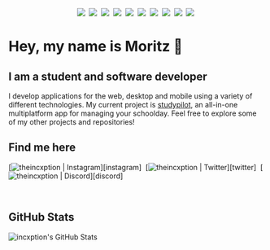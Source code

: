 <p align="center">
   <img src="https://img.shields.io/badge/java-%23ED8B00.svg?&style=for-the-badge&logo=java&logoColor=white"/>&nbsp;
   <img src="https://img.shields.io/badge/kotlin-%230095D5.svg?&style=for-the-badge&logo=kotlin&logoColor=white"/>&nbsp;
   <img src="https://img.shields.io/badge/node.js%20-%2343853D.svg?&style=for-the-badge&logo=node.js&logoColor=white"/>&nbsp;
   <img src="https://img.shields.io/badge/javascript%20-%23323330.svg?&style=for-the-badge&logo=javascript&logoColor=%23F7DF1E"/>&nbsp;
   <img src="https://img.shields.io/badge/typescript%20-%23007ACC.svg?&style=for-the-badge&logo=typescript&logoColor=white"/>&nbsp;
   <img src="https://img.shields.io/badge/html5%20-%23E34F26.svg?&style=for-the-badge&logo=html5&logoColor=white"/>&nbsp;
   <img src="https://img.shields.io/badge/css3%20-%231572B6.svg?&style=for-the-badge&logo=css3&logoColor=white"/>&nbsp;
   <img src="https://img.shields.io/badge/React-20232A?style=for-the-badge&logo=react&logoColor=61DAFB"/>&nbsp;
   <img src="https://img.shields.io/badge/git%20-%23F05033.svg?&style=for-the-badge&logo=git&logoColor=white"/>&nbsp;
   <img src ="https://img.shields.io/badge/MongoDB-%234ea94b.svg?&style=for-the-badge&logo=mongodb&logoColor=white"/>&nbsp;
</p>

# Hey, my name is Moritz 👋

## I am a student and software developer
I develop applications for the web, desktop and mobile using a variety of different technologies. My current project is [studypilot](https://studypilot.app),
an all-in-one multiplatform app for managing your schoolday. Feel free to explore some of my other projects and repositories!

## Find me here

[<img alt="theincxption | Instagram" src="https://img.shields.io/badge/Instagram-E4405F?style=for-the-badge&logo=instagram&logoColor=white" />][instagram]&nbsp;
[<img alt="theincxption | Twitter" src="https://img.shields.io/badge/Twitter-1DA1F2?style=for-the-badge&logo=twitter&logoColor=white" />][twitter]&nbsp;
[<img alt="theincxption | Discord" src="https://img.shields.io/badge/Discord-7289DA?style=for-the-badge&logo=discord&logoColor=white" />][discord]&nbsp;

<br/>

## GitHub Stats

<img align="left" alt="incxption's GitHub Stats" src="https://github-readme-stats.vercel.app/api/top-langs/?username=incxption&hide_border=true&count_private=true&theme=ayu-mirage">
